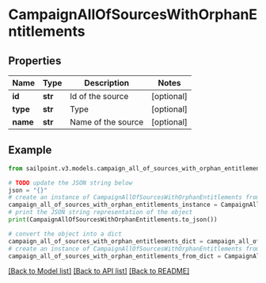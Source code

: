 # CampaignAllOfSourcesWithOrphanEntitlements


## Properties

Name | Type | Description | Notes
------------ | ------------- | ------------- | -------------
**id** | **str** | Id of the source | [optional] 
**type** | **str** | Type | [optional] 
**name** | **str** | Name of the source | [optional] 

## Example

```python
from sailpoint.v3.models.campaign_all_of_sources_with_orphan_entitlements import CampaignAllOfSourcesWithOrphanEntitlements

# TODO update the JSON string below
json = "{}"
# create an instance of CampaignAllOfSourcesWithOrphanEntitlements from a JSON string
campaign_all_of_sources_with_orphan_entitlements_instance = CampaignAllOfSourcesWithOrphanEntitlements.from_json(json)
# print the JSON string representation of the object
print(CampaignAllOfSourcesWithOrphanEntitlements.to_json())

# convert the object into a dict
campaign_all_of_sources_with_orphan_entitlements_dict = campaign_all_of_sources_with_orphan_entitlements_instance.to_dict()
# create an instance of CampaignAllOfSourcesWithOrphanEntitlements from a dict
campaign_all_of_sources_with_orphan_entitlements_from_dict = CampaignAllOfSourcesWithOrphanEntitlements.from_dict(campaign_all_of_sources_with_orphan_entitlements_dict)
```
[[Back to Model list]](../README.md#documentation-for-models) [[Back to API list]](../README.md#documentation-for-api-endpoints) [[Back to README]](../README.md)


